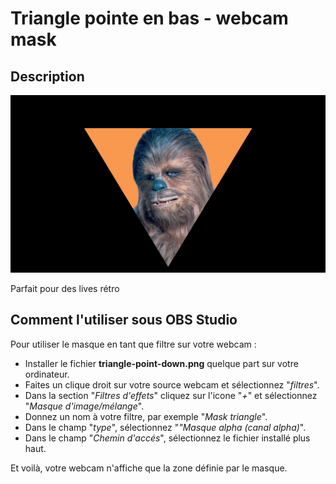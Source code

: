 # Triangle pointe en bas - webcam mask

## Description

![Exemple](assets/img/example.png)

Parfait pour des lives rétro

## Comment l'utiliser sous OBS Studio

Pour utiliser le masque en tant que filtre sur votre webcam : 

- Installer le fichier **triangle-point-down.png** quelque part sur 
votre ordinateur.
- Faites un clique droit sur votre source webcam et sélectionnez "_filtres_".
- Dans la section "_Filtres d'effets_" cliquez sur l'icone "_+_" et sélectionnez
"_Masque d'image/mélange_".
- Donnez un nom à votre filtre, par exemple "_Mask triangle_".
- Dans le champ "_type_", sélectionnez "_"Masque alpha (canal alpha)_".
- Dans le champ "_Chemin d'accés_", sélectionnez le fichier installé plus haut.

Et voilà, votre webcam n'affiche que la zone définie par le masque.